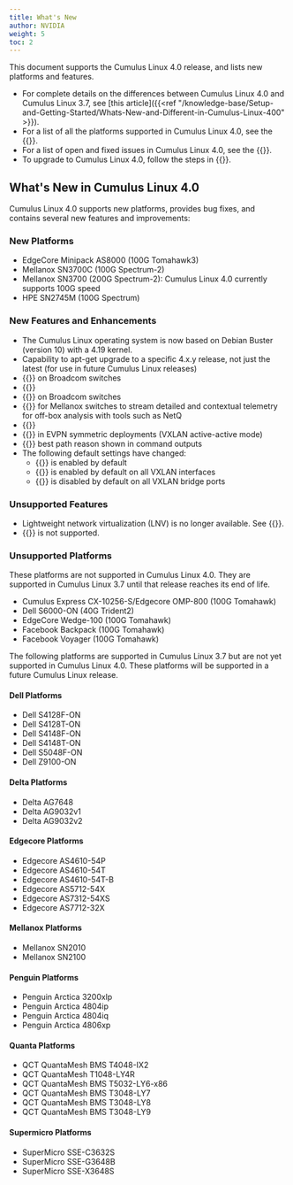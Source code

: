 ```yaml
---
title: What's New
author: NVIDIA
weight: 5
toc: 2
---
```

This document supports the Cumulus Linux 4.0 release, and lists new platforms and features.

- For complete details on the differences between Cumulus Linux 4.0 and Cumulus Linux 3.7, see [this article]({{<ref "/knowledge-base/Setup-and-Getting-Started/Whats-New-and-Different-in-Cumulus-Linux-400" >}}).
- For a list of all the platforms supported in Cumulus Linux 4.0, see the {{<exlink url="www.nvidia.com/en-us/networking/ethernet-switching/hardware-compatibility-list/" text="Hardware Compatibility List (HCL)">}}.
- For a list of open and fixed issues in Cumulus Linux 4.0, see the {{<link url="Cumulus-Linux-4.0-Release-Notes" text="Cumulus Linux 4.0 Release Notes">}}.
- To upgrade to Cumulus Linux 4.0, follow the steps in {{<link url="Upgrading-Cumulus-Linux">}}.

## What's New in Cumulus Linux 4.0

Cumulus Linux 4.0 supports new platforms, provides bug fixes, and contains several new features and improvements:

### New Platforms

- EdgeCore Minipack AS8000 (100G Tomahawk3)
- Mellanox SN3700C (100G Spectrum-2)
- Mellanox SN3700 (200G Spectrum-2): Cumulus Linux 4.0 currently supports 100G speed
- HPE SN2745M (100G Spectrum)

### New Features and Enhancements

- The Cumulus Linux operating system is now based on Debian Buster (version 10) with a 4.19 kernel.
- Capability to apt-get upgrade to a specific 4.x.y release, not just the latest (for use in future Cumulus Linux releases)
- {{<link url="EVPN-BUM-Traffic-with-PIM-SM" text="EVPN BUM traffic handling using PIM-SM">}} on Broadcom switches
- {{<link url="Protocol-Independent-Multicast-PIM#pim-active-active-with-mlag" text="PIM active-active with MLAG">}}
- {{<link url="Port-Security" text="Port security">}} on Broadcom switches
- {{<link title="Mellanox What Just Happened (WJH)" text="What Just Happened WJH">}} for Mellanox switches to stream detailed and contextual telemetry for off-box analysis with tools such as NetQ
- {{<link url="Back-up-and-Restore" text="New backup and restore utility">}}
- {{<link url="Inter-subnet-Routing#advertise-primary-ip-address-vxlan-active-active-mode" text="Advertise Primary IP Address for type-5 routes">}} in EVPN symmetric deployments (VXLAN active-active mode)
- {{<link url="Border-Gateway-Protocol-BGP" text="BGP">}} best path reason shown in command outputs
- The following default settings have changed:
    - {{<link url="Management-VRF" text="Management VRF">}} is enabled by default
    - {{<link url="Basic-Configuration" text="ARP/ND suppression">}} is enabled by default on all VXLAN interfaces
    - {{<link url="Basic-Configuration" text="MAC learning">}} is disabled by default on all VXLAN bridge ports

### Unsupported Features

- Lightweight network virtualization (LNV) is no longer available. See {{<link url="Migrating-from-LNV-to-EVPN" text="Migrating from LNV to EVPN">}}.
- {{<link url="Virtual-Routing-and-Forwarding-VRF/#vrf-route-leaking" text="Static VRF route leaking">}} is not supported.

### Unsupported Platforms

These platforms are not supported in Cumulus Linux 4.0. They are supported in Cumulus Linux 3.7 until that release reaches its end of life.

- Cumulus Express CX-10256-S/Edgecore OMP-800 (100G Tomahawk)
- Dell S6000-ON (40G Trident2)
- EdgeCore Wedge-100 (100G Tomahawk)
- Facebook Backpack (100G Tomahawk)
- Facebook Voyager (100G Tomahawk)

The following platforms are supported in Cumulus Linux 3.7 but are not yet supported in Cumulus Linux 4.0. These platforms will be supported in a future Cumulus Linux release.

#### Dell Platforms
- Dell S4128F-ON
- Dell S4128T-ON
- Dell S4148F-ON
- Dell S4148T-ON
- Dell S5048F-ON
- Dell Z9100-ON

#### Delta Platforms

- Delta AG7648
- Delta AG9032v1
- Delta AG9032v2

#### Edgecore Platforms

- Edgecore AS4610-54P
- Edgecore AS4610-54T
- Edgecore AS4610-54T-B
- Edgecore AS5712-54X
- Edgecore AS7312-54XS
- Edgecore AS7712-32X

#### Mellanox Platforms

- Mellanox SN2010
- Mellanox SN2100

#### Penguin Platforms

- Penguin Arctica 3200xlp
- Penguin Arctica 4804ip
- Penguin Arctica 4804iq
- Penguin Arctica 4806xp

#### Quanta Platforms

- QCT QuantaMesh BMS T4048-IX2
- QCT QuantaMesh T1048-LY4R
- QCT QuantaMesh BMS T5032-LY6-x86
- QCT QuantaMesh BMS T3048-LY7
- QCT QuantaMesh BMS T3048-LY8
- QCT QuantaMesh BMS T3048-LY9

#### Supermicro Platforms

- SuperMicro SSE-C3632S
- SuperMicro SSE-G3648B
- SuperMicro SSE-X3648S
